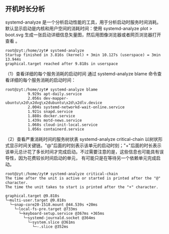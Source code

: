 ## 开机时长分析
systemd-analyze 是一个分析启动性能的工具，用于分析启动时服务时间消耗。默认显示启动是内核和用户空间的消耗时间：使用 systemd-analyze plot > boot.svg 生成一张启动详细信息矢量图，然后用图像浏览器或者网页浏览器打开查看 。
```
root@zyt:/home/zyt# systemd-analyze
Startup finished in 3.816s (kernel) + 3min 10.127s (userspace) = 3min 13.944s
graphical.target reached after 9.818s in userspace
```

（1）查看详细的每个服务消耗的启动时间
通过 systemd-analyze blame 命令查看详细的每个服务消耗的启动时间：
```
root@zyt:/home/zyt# systemd-analyze blame
          9.929s apt-daily.service
          2.056s dev-mapper-ubuntu\x2d\x2dvg\x2dubuntu\x2d\x2dlv.device
          2.004s systemd-networkd-wait-online.service
          1.921s snapd.service
          1.888s docker.service
          1.439s motd-news.service
          1.068s cloud-init-local.service
          1.056s containerd.service
```
（2）查看严重消耗时间的服务树状表
systemd-analyze critical-chain 以树状形式显示时间关键链。"@"后面的时刻表示该单元的启动时刻；"+"后面的时长表示该单元总计花了多长时间才完成启动。不过需要注意的是，这些信息也可能具有误导性，因为花费较长时间启动的单元， 有可能只是在等待另一个依赖单元完成启动。
```
root@zyt:/home/zyt# systemd-analyze critical-chain
The time after the unit is active or started is printed after the "@" character.
The time the unit takes to start is printed after the "+" character.

graphical.target @9.818s
└─multi-user.target @9.818s
  └─snap-core20-1518.mount @44.539s +20ms
    └─local-fs-pre.target @733ms
      └─keyboard-setup.service @367ms +365ms
        └─systemd-journald.socket @364ms
          └─system.slice @361ms
            └─-.slice @352ms
```
